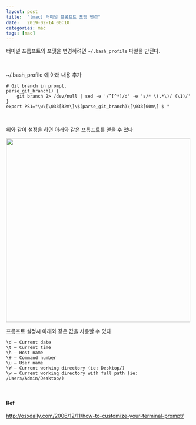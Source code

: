 ```yaml
---
layout: post
title:  "[mac] 터미널 프롬프트 포맷 변경"
date:   2019-02-14 00:10
categories: mac
tags: [mac]
---
```

터미널 프롬프트의 포맷을 변경하려면 `~/.bash_profile` 파일을 만진다.

<br>

~/.bash_profile 에 아래 내용 추가
```
# Git branch in prompt.
parse_git_branch() {
    git branch 2> /dev/null | sed -e '/^[^*]/d' -e 's/* \(.*\)/ (\1)/'
}
export PS1="\w\[\033[32m\]\$(parse_git_branch)\[\033[00m\] $ "
```

<br>

위와 같이 설정을 하면 아래와 같은 프롬프트를 얻을 수 있다
<br>

<img src="/images/prompt.png" style="width: 500px">

프롬프트 설정시 아래와 같은 값을 사용할 수 있다
```
\d – Current date
\t – Current time
\h – Host name
\# – Command number
\u – User name
\W – Current working directory (ie: Desktop/)
\w – Current working directory with full path (ie: /Users/Admin/Desktop/)
```

<br>

#### Ref
<http://osxdaily.com/2006/12/11/how-to-customize-your-terminal-prompt/>
